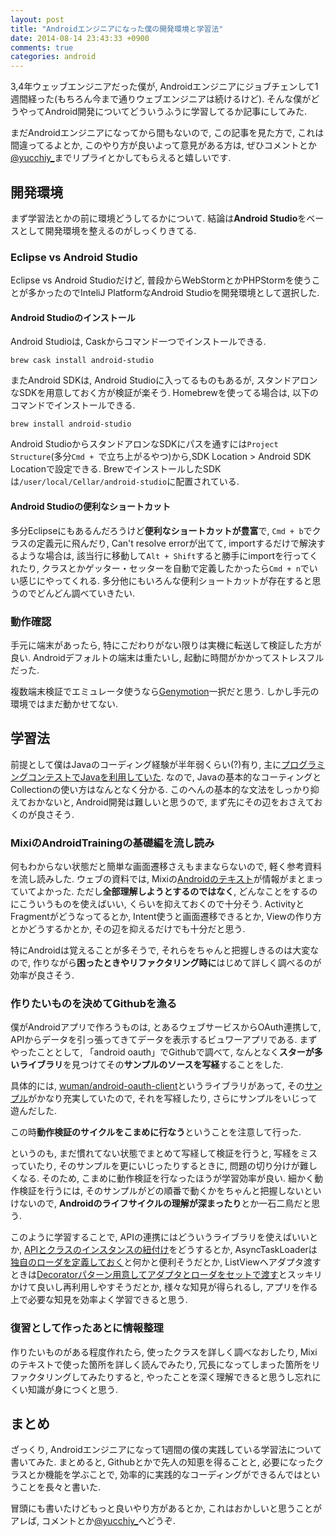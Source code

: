 ```yaml
---
layout: post
title: "Androidエンジニアになった僕の開発環境と学習法"
date: 2014-08-14 23:43:33 +0900
comments: true
categories: android
---
```


3,4年ウェッブエンジニアだった僕が, Androidエンジニアにジョブチェンして1週間経った(もちろん今まで通りウェブエンジニアは続けるけど). そんな僕がどうやってAndroid開発についてどういうふうに学習してるか記事にしてみた.

まだAndroidエンジニアになってから間もないので, この記事を見た方で, これは間違ってるよとか, このやり方が良いよって意見がある方は, ぜひコメントとか[@yucchiy_](https://twitter.com/yucchiy_)までリプライとかしてもらえると嬉しいです.


## 開発環境

まず学習法とかの前に環境どうしてるかについて. 結論は**Android Studio**をベースとして開発環境を整えるのがしっくりきてる.

### Eclipse vs Android Studio

Eclipse vs Android Studioだけど, 普段からWebStormとかPHPStormを使うことが多かったのでInteliJ PlatformなAndroid Studioを開発環境として選択した.


#### Android Studioのインストール

Android Studioは, Caskからコマンド一つでインストールできる.

```
brew cask install android-studio
```

またAndroid SDKは, Android Studioに入ってるものもあるが, スタンドアロンなSDKを用意しておく方が検証が楽そう. Homebrewを使ってる場合は, 以下のコマンドでインストールできる.

```
brew install android-studio
```

Android StudioからスタンドアロンなSDKにパスを通すには`Project Structure`(多分`Cmd + `で立ち上がるやつ)から,SDK Location > Android SDK Locationで設定できる. BrewでインストールしたSDKは`/user/local/Cellar/android-studio`に配置されている.


#### Android Studioの便利なショートカット

多分Eclipseにもあるんだろうけど**便利なショートカットが豊富**で, `Cmd + b`でクラスの定義元に飛んだり, Can't resolve errorが出てて, importするだけで解決するような場合は, 該当行に移動して`Alt + Shift`すると勝手にimportを行ってくれたり, クラスとかゲッター・セッターを自動で定義したかったら`Cmd + n`でいい感じにやってくれる. 多分他にもいろんな便利ショートカットが存在すると思うのでどんどん調べていきたい.


### 動作確認

手元に端末があったら, 特にこだわりがない限りは実機に転送して検証した方が良い. Androidデフォルトの端末は重たいし, 起動に時間がかかってストレスフルだった.

複数端末検証でエミュレータ使うなら[Genymotion](http://www.genymotion.com/)一択だと思う. しかし手元の環境ではまだ動かせてない.

## 学習法

前提として僕はJavaのコーディング経験が半年弱くらい(?)有り, 主に[プログラミングコンテストでJavaを利用していた](https://gist.github.com/yucchiy/2885090). なので, Javaの基本的なコーティングとCollectionの使い方はなんとなく分かる. このへんの基本的な文法をしっかり抑えておかないと, Android開発は難しいと思うので, まず先にその辺をおさえておくのが良さそう.


### MixiのAndroidTrainingの基礎編を流し読み

何もわからない状態だと簡単な画面遷移さえもままならないので, 軽く参考資料を流し読みした. ウェブの資料では, Mixiの[Androidのテキスト](https://github.com/mixi-inc/AndroidTraining)が情報がまとまっていてよかった. ただし**全部理解しようとするのではなく**, どんなことをするのにこういうものを使えばいい, くらいを抑えておくので十分そう. ActivityとFragmentがどうなってるとか, Intent使うと画面遷移できるとか, Viewの作り方とかどうするかとか, その辺を抑えるだけでも十分だと思う.

特にAndroidは覚えることが多そうで, それらをちゃんと把握しきるのは大変なので, 作りながら**困ったときやリファクタリング時に**はじめて詳しく調べるのが効率が良さそう.


### 作りたいものを決めてGithubを漁る

僕がAndroidアプリで作ろうものは, とあるウェブサービスからOAuth連携して, APIからデータを引っ張ってきてデータを表示するビュワーアプリである. まずやったこととして, 「android oauth」でGithubで調べて, なんとなく**スターが多いライブラリ**を見つけてその**サンプルのソースを写経**することをした.

具体的には, [wuman/android-oauth-client](https://github.com/wuman/android-oauth-client)というライブラリがあって, その[サンプル](https://github.com/wuman/android-oauth-client/tree/master/samples)がかなり充実していたので, それを写経したり, さらにサンプルをいじって遊んだした.

この時**動作検証のサイクルをこまめに行なう**ということを注意して行った.

というのも, まだ慣れてない状態でまとめて写経して検証を行うと, 写経をミスっていたり, そのサンプルを更にいじったりするときに, 問題の切り分けが難しくなる. そのため, こまめに動作検証を行なったほうが学習効率が良い. 細かく動作検証を行うには, そのサンプルがどの順番で動くかをちゃんと把握しないといけないので, **Androidのライフサイクルの理解が深まったり**とか一石二鳥だと思う.

このように学習することで, APIの連携にはどういうライブラリを使えばいいとか, [APIとクラスのインスタンスの紐付け](https://github.com/wuman/android-oauth-client/blob/master/samples/src/main/java/com/wuman/oauth/samples/twitter/api/model/Tweet.java)をどうするとか, AsyncTaskLoaderは[独自のローダを定義しておく](https://github.com/wuman/android-oauth-client/blob/master/samples/src/main/java/com/wuman/oauth/samples/twitter/TwitterActivity.java#L137)と何かと便利そうだとか, ListViewへアダプタ渡すときは[Decoratorパターン用意してアダプタとローダをセットで渡す](https://github.com/wuman/android-oauth-client/blob/master/samples/src/main/java/com/wuman/oauth/samples/twitter/TwitterActivity.java#L206)とスッキリかけて良いし再利用しやすそうだとか, 様々な知見が得られるし, アプリを作る上で必要な知見を効率よく学習できると思う.


### 復習として作ったあとに情報整理

作りたいものがある程度作れたら, 使ったクラスを詳しく調べなおしたり, Mixiのテキストで使った箇所を詳しく読んでみたり, 冗長になってしまった箇所をリファクタリングしてみたりすると, やったことを深く理解できると思うし忘れにくい知識が身につくと思う.


## まとめ

ざっくり, Androidエンジニアになって1週間の僕の実践している学習法について書いてみた. まとめると, Githubとかで先人の知恵を得ることと, 必要になったクラスとか機能を学ぶことで, 効率的に実践的なコーディングができるんではということを長々と書いた.

冒頭にも書いたけどもっと良いやり方があるとか, これはおかしいと思うことがアレば, コメントとか[@yucchiy_](https://twitter.com/yucchiy_)へどうぞ.
